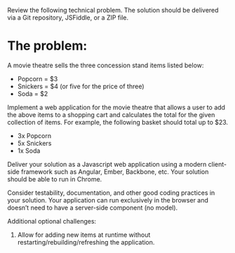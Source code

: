 Review the following technical problem. The solution should be delivered via a Git repository, JSFiddle, or a ZIP file.

# The problem:

A movie theatre sells the three concession stand items listed below:

- Popcorn = $3
- Snickers = $4 (or five for the price of three)
- Soda = $2

Implement a web application for the movie theatre that allows a user to add the above items to a shopping cart and calculates the total for the given collection of items. For example, the following basket should total up to $23.

- 3x Popcorn
- 5x Snickers
- 1x Soda

Deliver your solution as a Javascript web application using a modern client-side framework such as Angular, Ember, Backbone, etc. Your solution should be able to run in Chrome.

Consider testability, documentation, and other good coding practices in your solution. Your application can run exclusively in the browser and doesn’t need to have a server-side component (no model).

Additional optional challenges:

1. Allow for adding new items at runtime without restarting/rebuilding/refreshing the application.
